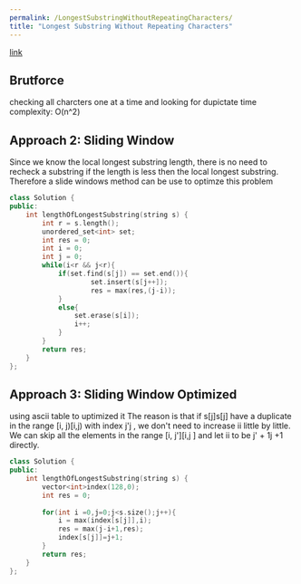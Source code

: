 ```yaml
---
permalink: /LongestSubstringWithoutRepeatingCharacters/
title: "Longest Substring Without Repeating Characters"
---
```




[link](https://leetcode.com/explore/interview/card/top-interview-questions-medium/103/array-and-strings/779/)

## Brutforce 
checking all charcters one at a time and looking for dupictate
time complexity: O(n^2)

## Approach 2: Sliding Window
Since we know the local longest substring length, there is no need to recheck a substring if the length is less then the local longest substring. Therefore a slide windows method can be use to optimze this problem

```cpp 
class Solution {
public:
    int lengthOfLongestSubstring(string s) {
        int r = s.length();
        unordered_set<int> set;
        int res = 0;
        int i = 0;
        int j = 0;
        while(i<r && j<r){
            if(set.find(s[j]) == set.end()){
                    set.insert(s[j++]);
                    res = max(res,(j-i));
            }
            else{
                set.erase(s[i]);
                i++;
            }
        }
        return res;
    }
};
```
## Approach 3: Sliding Window Optimized

using ascii table to uptimized it
The reason is that if s[j]s[j] have a duplicate in the range [i, j)[i,j) with index j'j , we don't need to increase ii little by little. We can skip all the elements in the range [i, j'][i,j ] and let ii to be j' + 1j +1 directly.

```cpp
class Solution {
public:
    int lengthOfLongestSubstring(string s) {
        vector<int>index(128,0);
        int res = 0;
        
        for(int i =0,j=0;j<s.size();j++){
            i = max(index[s[j]],i);
            res = max(j-i+1,res);
            index[s[j]]=j+1;
        }
        return res;
    }
};
```